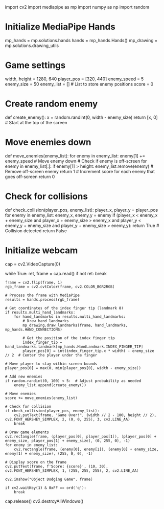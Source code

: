 
import cv2
import mediapipe as mp
import numpy as np
import random

# Initialize MediaPipe Hands
mp_hands = mp.solutions.hands
hands = mp_hands.Hands()
mp_drawing = mp.solutions.drawing_utils

# Game settings
width, height = 1280, 640
player_pos = [320, 440]
enemy_speed = 5
enemy_size = 50
enemy_list = []  # List to store enemy positions
score = 0

# Create random enemy
def create_enemy():
    x = random.randint(0, width - enemy_size)
    return [x, 0]  # Start at the top of the screen

# Move enemies down
def move_enemies(enemy_list):
    for enemy in enemy_list:
        enemy[1] += enemy_speed  # Move enemy down
    # Check if enemy is off-screen
    for enemy in enemy_list[:]:
        if enemy[1] > height:
            enemy_list.remove(enemy)  # Remove off-screen enemy
            return 1  # Increment score for each enemy that goes off-screen
    return 0

# Check for collisions
def check_collision(player_pos, enemy_list):
    player_x, player_y = player_pos
    for enemy in enemy_list:
        enemy_x, enemy_y = enemy
        if (player_x < enemy_x + enemy_size and
            player_x + enemy_size > enemy_x and
            player_y < enemy_y + enemy_size and
            player_y + enemy_size > enemy_y):
            return True  # Collision detected
    return False

# Initialize webcam
cap = cv2.VideoCapture(0)

while True:
    ret, frame = cap.read()
    if not ret:
        break

    frame = cv2.flip(frame, 1)
    rgb_frame = cv2.cvtColor(frame, cv2.COLOR_BGR2RGB)

    # Process the frame with MediaPipe
    results = hands.process(rgb_frame)

    # Get coordinates of the index finger tip (landmark 8)
    if results.multi_hand_landmarks:
        for hand_landmarks in results.multi_hand_landmarks:
            # Draw hand landmarks
            mp_drawing.draw_landmarks(frame, hand_landmarks, mp_hands.HAND_CONNECTIONS)

            # Get the position of the index finger tip
            index_finger_tip = hand_landmarks.landmark[mp_hands.HandLandmark.INDEX_FINGER_TIP]
            player_pos[0] = int(index_finger_tip.x * width) - enemy_size // 2  # Center the player under the finger

    # Move player to stay within screen bounds
    player_pos[0] = max(0, min(player_pos[0], width - enemy_size))

    # Add new enemies
    if random.randint(0, 100) < 5:  # Adjust probability as needed
        enemy_list.append(create_enemy())

    # Move enemies
    score += move_enemies(enemy_list)

    # Check for collision
    if check_collision(player_pos, enemy_list):
        cv2.putText(frame, "Game Over!", (width // 2 - 100, height // 2), cv2.FONT_HERSHEY_SIMPLEX, 2, (0, 0, 255), 3, cv2.LINE_AA)
        break

    # Draw game elements
    cv2.rectangle(frame, (player_pos[0], player_pos[1]), (player_pos[0] + enemy_size, player_pos[1] + enemy_size), (0, 255, 0), -1)
    for enemy in enemy_list:
        cv2.rectangle(frame, (enemy[0], enemy[1]), (enemy[0] + enemy_size, enemy[1] + enemy_size), (255, 0, 0), -1)

    # Display score on the frame
    cv2.putText(frame, f'Score: {score}', (10, 30), cv2.FONT_HERSHEY_SIMPLEX, 1, (255, 255, 255), 2, cv2.LINE_AA)

    cv2.imshow("Object Dodging Game", frame)

    if cv2.waitKey(1) & 0xFF == ord('q'):
        break

cap.release()
cv2.destroyAllWindows()

